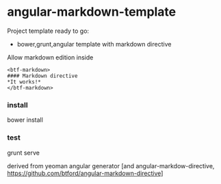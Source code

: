angular-markdown-template
=========================

Project template ready to go:
- bower,grunt,angular template with markdown directive 

Allow markdown edition inside

```
<btf-markdown>
#### Markdown directive
*It works!*
</btf-markdown>
```
### install 
bower install

### test
grunt serve


derived from yeoman angular generator [and angular-markdow-directive, https://github.com/btford/angular-markdown-directive]
